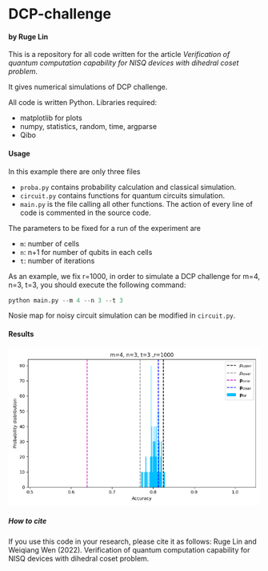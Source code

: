 # DCP-challenge


#### by  Ruge Lin

This is a repository for all code written for the article *Verification of quantum computation capability for NISQ devices with dihedral coset problem*. 

It gives numerical simulations of DCP challenge.

All code is written Python. Libraries required:

  - matplotlib for plots
  - numpy, statistics, random, time, argparse
  - Qibo

#### Usage
In this example there are only three files
- `proba.py` contains probability calculation and classical simulation.
- `circuit.py` contains functions for quantum circuits simulation.
- `main.py` is the file calling all other functions. The action of every line of code is commented in the source code.

The parameters to be fixed for a run of the experiment are
- `m`: number of cells
- `n`: n+1 for number of qubits in each cells
- `t`: number of iterations

As an example, we fix r=1000, in order to simulate a DCP challenge for m=4, n=3, t=3,
you should execute the following command:

```python
python main.py --m 4 --n 3 --t 3
```

Nosie map for noisy circuit simulation can be modified in  `circuit.py`.

#### Results

![prob](/Probability_distribution.png)



##### How to cite

If you use this code in your research, please cite it as follows:
Ruge Lin and Weiqiang Wen (2022). Verification of quantum computation capability for NISQ devices with dihedral coset problem.
